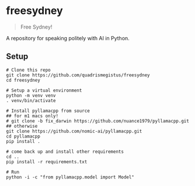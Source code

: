 # freesydney

> Free Sydney!

A repository for speaking politely with AI in Python.

## Setup

```
# Clone this repo
git clone https://github.com/quadrismegistus/freesydney
cd freesydney

# Setup a virtual environment
python -m venv venv
. venv/bin/activate

# Install pyllamacpp from source
## for m1 macs only!
# git clone -b fix_darwin https://github.com/nuance1979/pyllamacpp.git
## otherwise
git clone https://github.com/nomic-ai/pyllamacpp.git
cd pyllamacpp
pip install .

# come back up and install other requirements
cd ..
pip install -r requirements.txt

# Run
python -i -c "from pyllamacpp.model import Model"
```

